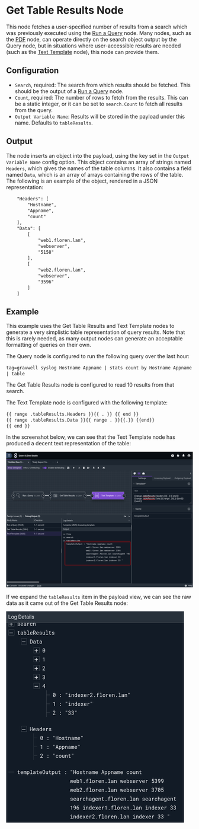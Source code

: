 # Get Table Results Node

This node fetches a user-specified number of results from a search which was previously executed using the [Run a Query](runquery) node. Many nodes, such as the [PDF](pdf) node, can operate directly on the search object output by the Query node, but in situations where user-accessible results are needed (such as the [Text Template](template) node), this node can provide them.

## Configuration

* `Search`, required: The search from which results should be fetched. This should be the output of a [Run a Query](runquery) node.
* `Count`, required: The number of rows to fetch from the results. This can be a static integer, or it can be set to `search.Count` to fetch all results from the query.
* `Output Variable Name`: Results will be stored in the payload under this name. Defaults to `tableResults`.

## Output

The node inserts an object into the payload, using the key set in the `Output Variable Name` config option. This object contains an array of strings named `Headers`, which gives the names of the table columns. It also contains a field named `Data`, which is an array of arrays containing the rows of the table. The following is an example of the object, rendered in a JSON representation:

		"Headers": [
			"Hostname",
			"Appname",
			"count"
		],
		"Data": [
			[
				"web1.floren.lan",
				"webserver",
				"5158"
			],
			[
				"web2.floren.lan",
				"webserver",
				"3596"
			]
		]

## Example

This example uses the Get Table Results and Text Template nodes to generate a very simplistic table representation of query results. Note that this is rarely needed, as many output nodes can generate an acceptable formatting of queries on their own.

The Query node is configured to run the following query over the last hour:

	tag=gravwell syslog Hostname Appname | stats count by Hostname Appname | table

The Get Table Results node is configured to read 10 results from that search.

The Text Template node is configured with the following template:

```
{{ range .tableResults.Headers }}{{ . }} {{ end }}
{{ range .tableResults.Data }}{{ range . }}{{.}} {{end}}
{{ end }}
```

In the screenshot below, we can see that the Text Template node has produced a decent text representation of the table:

![](gettableresults-example.png)

If we expand the `tableResults` item in the payload view, we can see the raw data as it came out of the Get Table Results node:

![](gettableresults-raw.png)
